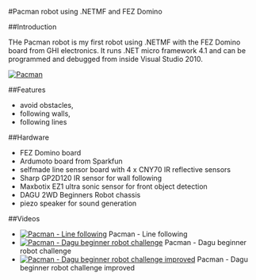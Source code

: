 #Pacman robot using .NETMF and FEZ Domino</h1>

##Introduction

THe Pacman robot is my first robot using .NETMF with the FEZ Domino board from GHI electronics. It runs .NET micro framework 4.1 and can be programmed and debugged from inside Visual Studio 2010.

[![Pacman](http://farm5.static.flickr.com/4154/4956103079_8ecfbc5cb6_m_d.jpg)](https://github.com/robotfreak/robotfreak/tree/master/pacman)

##Features

* avoid obstacles,
* following walls,
* following lines 

##Hardware

* FEZ Domino board
* Ardumoto board from Sparkfun
* selfmade line sensor board with 4 x CNY70 IR reflective sensors
* Sharp GP2D120 IR sensor for wall following
* Maxbotix EZ1 ultra sonic sensor for front object detection
* DAGU 2WD Beginners Robot chassis
* piezo speaker for sound generation 

##Videos

* [![Pacman - Line following](https://i.ytimg.com/vi/UUuLf2AOm-8/3.jpg?time=1427313759253)](http://www.youtube.com/watch?v=UUuLf2AOm-8) Pacman - Line following
* [![Pacman - Dagu beginner robot challenge](https://i.ytimg.com/vi/gFVTiVicrs4/2.jpg?time=1427313873272)](https://www.youtube.com/watch?v=gFVTiVicrs4) Pacman - Dagu beginner robot challenge
*  [![Pacman - Dagu beginner robot challenge improved](https://i.ytimg.com/vi/Xw_46NPSzuo/2.jpg?time=1427313969044)](https://www.youtube.com/watch?v=Xw_46NPSzuo) Pacman - Dagu beginner robot challenge improved
